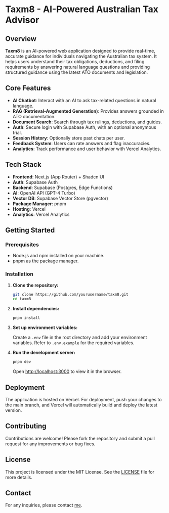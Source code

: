 # Taxm8 - AI-Powered Australian Tax Advisor

## Overview

**Taxm8** is an AI-powered web application designed to provide real-time, accurate guidance for individuals navigating the Australian tax system. It helps users understand their tax obligations, deductions, and filing requirements by answering natural language questions and providing structured guidance using the latest ATO documents and legislation.

## Core Features

- **AI Chatbot**: Interact with an AI to ask tax-related questions in natural language.
- **RAG (Retrieval-Augmented Generation)**: Provides answers grounded in ATO documentation.
- **Document Search**: Search through tax rulings, deductions, and guides.
- **Auth**: Secure login with Supabase Auth, with an optional anonymous trial.
- **Session History**: Optionally store past chats per user.
- **Feedback System**: Users can rate answers and flag inaccuracies.
- **Analytics**: Track performance and user behavior with Vercel Analytics.

## Tech Stack

- **Frontend**: Next.js (App Router) + Shadcn UI
- **Auth**: Supabase Auth
- **Backend**: Supabase (Postgres, Edge Functions)
- **AI**: OpenAI API (GPT-4 Turbo)
- **Vector DB**: Supabase Vector Store (pgvector)
- **Package Manager**: pnpm
- **Hosting**: Vercel
- **Analytics**: Vercel Analytics

## Getting Started

### Prerequisites

- Node.js and npm installed on your machine.
- pnpm as the package manager.

### Installation

1. **Clone the repository:**

   ```bash
   git clone https://github.com/yourusername/taxm8.git
   cd taxm8
   ```

2. **Install dependencies:**

   ```bash
   pnpm install
   ```

3. **Set up environment variables:**

   Create a `.env` file in the root directory and add your environment variables. Refer to `.env.example` for the required variables.

4. **Run the development server:**

   ```bash
   pnpm dev
   ```

   Open [http://localhost:3000](http://localhost:3000) to view it in the browser.

## Deployment

The application is hosted on Vercel. For deployment, push your changes to the main branch, and Vercel will automatically build and deploy the latest version.

## Contributing

Contributions are welcome! Please fork the repository and submit a pull request for any improvements or bug fixes.

## License

This project is licensed under the MIT License. See the [LICENSE](LICENSE) file for more details.

## Contact

For any inquiries, please contact [me](mailto:me@perryfardella.com).
